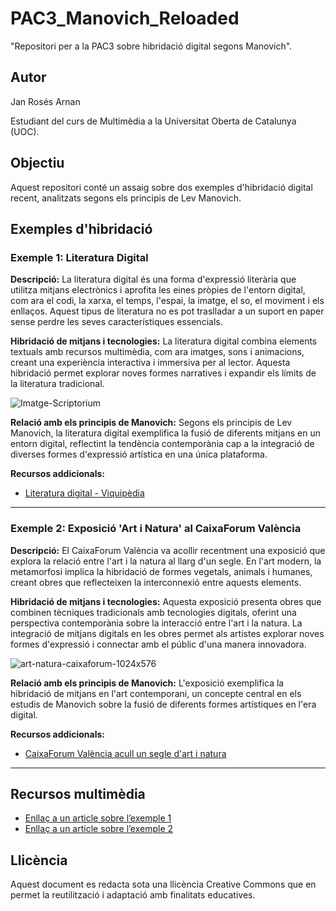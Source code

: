 # PAC3_Manovich_Reloaded
"Repositori per a la PAC3 sobre hibridació digital segons Manovich".

## Autor
Jan Rosés Arnan

Estudiant del curs de Multimèdia a la Universitat Oberta de Catalunya (UOC).

## Objectiu
Aquest repositori conté un assaig sobre dos exemples d'hibridació digital recent, analitzats segons els principis de Lev Manovich.

## Exemples d'hibridació

### Exemple 1: Literatura Digital

**Descripció:**
La literatura digital és una forma d'expressió literària que utilitza mitjans electrònics i aprofita les eines pròpies de l'entorn digital, com ara el codi, la xarxa, el temps, l'espai, la imatge, el so, el moviment i els enllaços. Aquest tipus de literatura no es pot traslladar a un suport en paper sense perdre les seves característiques essencials.

**Hibridació de mitjans i tecnologies:**
La literatura digital combina elements textuals amb recursos multimèdia, com ara imatges, sons i animacions, creant una experiència interactiva i immersiva per al lector. Aquesta hibridació permet explorar noves formes narratives i expandir els límits de la literatura tradicional.

![Imatge-Scriptorium](https://github.com/user-attachments/assets/5f3c2f4d-7948-4241-87f8-95728dd7ed27)

**Relació amb els principis de Manovich:**
Segons els principis de Lev Manovich, la literatura digital exemplifica la fusió de diferents mitjans en un entorn digital, reflectint la tendència contemporània cap a la integració de diverses formes d'expressió artística en una única plataforma.

**Recursos addicionals:**
- [Literatura digital - Viquipèdia](https://ca.wikipedia.org/wiki/Literatura_digital)

---

### Exemple 2: Exposició 'Art i Natura' al CaixaForum València

**Descripció:**
El CaixaForum València va acollir recentment una exposició que explora la relació entre l'art i la natura al llarg d'un segle. En l'art modern, la metamorfosi implica la hibridació de formes vegetals, animals i humanes, creant obres que reflecteixen la interconnexió entre aquests elements.

**Hibridació de mitjans i tecnologies:**
Aquesta exposició presenta obres que combinen tècniques tradicionals amb tecnologies digitals, oferint una perspectiva contemporània sobre la interacció entre l'art i la natura. La integració de mitjans digitals en les obres permet als artistes explorar noves formes d'expressió i connectar amb el públic d'una manera innovadora.

![art-natura-caixaforum-1024x576](https://github.com/user-attachments/assets/84c0d548-ca2f-415a-979f-bbf39860f6d3)

**Relació amb els principis de Manovich:**
L'exposició exemplifica la hibridació de mitjans en l'art contemporani, un concepte central en els estudis de Manovich sobre la fusió de diferents formes artístiques en l'era digital.

**Recursos addicionals:**
- [CaixaForum València acull un segle d'art i natura](https://mediahub.fundacionlacaixa.org/ca/cultura-ciencia/cultura/art/2024-11-27/caixaforum-valencia-exposicio-art-natura-6616.html)

---

## Recursos multimèdia
- [Enllaç a un article sobre l’exemple 1](https://ca.wikipedia.org/wiki/Literatura_digital)
- [Enllaç a un article sobre l’exemple 2](https://mediahub.fundacionlacaixa.org/ca/cultura-ciencia/cultura/art/2024-11-27/caixaforum-valencia-exposicio-art-natura-6616.html)

## Llicència
Aquest document es redacta sota una llicència Creative Commons que en permet la reutilització i adaptació amb finalitats educatives.
